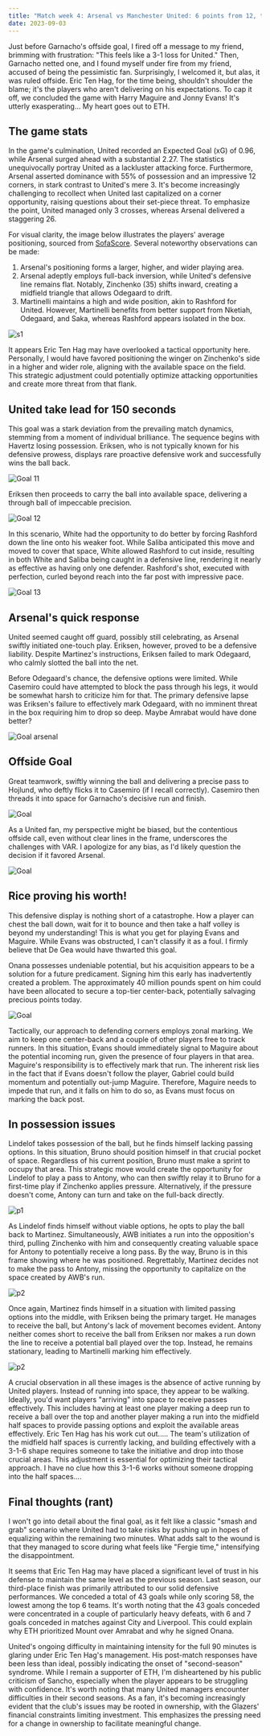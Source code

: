 ```yaml
---
title: "Match week 4: Arsenal vs Manchester United: 6 points from 12, this is bad!"
date: 2023-09-03
---
```


Just before Garnacho's offside goal, I fired off a message to my friend, brimming with frustration: "This feels like a 3-1 loss for United." Then, Garnacho netted one, and I found myself under fire from my friend, accused of being the pessimistic fan. Surprisingly, I welcomed it, but alas, it was ruled offside. Eric Ten Hag, for the time being, shouldn't shoulder the blame; it's the players who aren't delivering on his expectations. To cap it off, we concluded the game with Harry Maguire and Jonny Evans! It's utterly exasperating... My heart goes out to ETH.

<h2>The game stats</h2>

In the game's culmination, United recorded an Expected Goal (xG) of 0.96, while Arsenal surged ahead with a substantial 2.27. The statistics unequivocally portray United as a lackluster attacking force. Furthermore, Arsenal asserted dominance with 55% of possession and an impressive 12 corners, in stark contrast to United's mere 3. It's become increasingly challenging to recollect when United last capitalized on a corner opportunity, raising questions about their set-piece threat. To emphasize the point, United managed only 3 crosses, whereas Arsenal delivered a staggering 26.

For visual clarity, the image below illustrates the players' average positioning, sourced from [SofaScore](https://www.sofascore.com/arsenal-manchester-united/KR#11352534). Several noteworthy observations can be made:

1. Arsenal's positioning forms a larger, higher, and wider playing area.
2. Arsenal adeptly employs full-back inversion, while United's defensive line remains flat. Notably, Zinchenko (35) shifts inward, creating a midfield triangle that allows Odegaard to drift.
3. Martinelli maintains a high and wide position, akin to Rashford for United. However, Martinelli benefits from better support from Nketiah, Odegaard, and Saka, whereas Rashford appears isolated in the box.

![s1](/red-army-recaps/assets/match_week_4/average_position.jpg)  

It appears Eric Ten Hag may have overlooked a tactical opportunity here. Personally, I would have favored positioning the winger on Zinchenko's side in a higher and wider role, aligning with the available space on the field. This strategic adjustment could potentially optimize attacking opportunities and create more threat from that flank.

<h2>United take lead for 150 seconds</h2>

This goal was a stark deviation from the prevailing match dynamics, stemming from a moment of individual brilliance. The sequence begins with Havertz losing possession. Eriksen, who is not typically known for his defensive prowess, displays rare proactive defensive work and successfully wins the ball back.

![Goal 11](/red-army-recaps/assets/match_week_4/goal_11.jpg)

Eriksen then proceeds to carry the ball into available space, delivering a through ball of impeccable precision.

![Goal 12](/red-army-recaps/assets/match_week_4/goal_12.jpg)

In this scenario, White had the opportunity to do better by forcing Rashford down the line onto his weaker foot. While Saliba anticipated this move and moved to cover that space, White allowed Rashford to cut inside, resulting in both White and Saliba being caught in a defensive line, rendering it nearly as effective as having only one defender. Rashford's shot, executed with perfection, curled beyond reach into the far post with impressive pace.

![Goal 13](/red-army-recaps/assets/match_week_4/goal_13.jpg)  

<h2>Arsenal's quick response</h2>

United seemed caught off guard, possibly still celebrating, as Arsenal swiftly initiated one-touch play. Eriksen, however, proved to be a defensive liability. Despite Martinez's instructions, Eriksen failed to mark Odegaard, who calmly slotted the ball into the net.

Before Odegaard's chance, the defensive options were limited. While Casemiro could have attempted to block the pass through his legs, it would be somewhat harsh to criticize him for that. The primary defensive lapse was Eriksen's failure to effectively mark Odegaard, with no imminent threat in the box requiring him to drop so deep. Maybe Amrabat would have done better?

![Goal arsenal](/red-army-recaps/assets/match_week_4/goal_a_1.jpg)  


<h2>Offside Goal</h2>

Great teamwork, swiftly winning the ball and delivering a precise pass to Hojlund, who deftly flicks it to Casemiro (if I recall correctly). Casemiro then threads it into space for Garnacho's decisive run and finish. 

![Goal](/red-army-recaps/assets/match_week_4/goal_o_1.jpg)  

As a United fan, my perspective might be biased, but the contentious offside call, even without clear lines in the frame, underscores the challenges with VAR. I apologize for any bias, as I'd likely question the decision if it favored Arsenal.

![Goal](/red-army-recaps/assets/match_week_4/goal_o_2.jpg)  


<h2>Rice proving his worth!</h2>

This defensive display is nothing short of a catastrophe. How a player can chest the ball down, wait for it to bounce and then take a half volley is beyond my understanding! This is what you get for playing Evans and Maguire. While Evans was obstructed, I can't classify it as a foul. I firmly believe that De Gea would have thwarted this goal.

Onana possesses undeniable potential, but his acquisition appears to be a solution for a future predicament. Signing him this early has inadvertently created a problem. The approximately 40 million pounds spent on him could have been allocated to secure a top-tier center-back, potentially salvaging precious points today.

![Goal](/red-army-recaps/assets/match_week_4/corner_tactics.jpg)  

Tactically, our approach to defending corners employs zonal marking. We aim to keep one center-back and a couple of other players free to track runners. In this situation, Evans should immediately signal to Maguire about the potential incoming run, given the presence of four players in that area. Maguire's responsibility is to effectively mark that run. The inherent risk lies in the fact that if Evans doesn't follow the player, Gabriel could build momentum and potentially out-jump Maguire. Therefore, Maguire needs to impede that run, and it falls on him to do so, as Evans must focus on marking the back post.

<h2>In possession issues</h2>

Lindelof takes possession of the ball, but he finds himself lacking passing options. In this situation, Bruno should position himself in that crucial pocket of space. Regardless of his current position, Bruno must make a sprint to occupy that area. This strategic move would create the opportunity for Lindelof to play a pass to Antony, who can then swiftly relay it to Bruno for a first-time play if Zinchenko applies pressure. Alternatively, if the pressure doesn't come, Antony can turn and take on the full-back directly.

![p1](/red-army-recaps/assets/match_week_4/lack_of_mov_1.jpg)  

As Lindelof finds himself without viable options, he opts to play the ball back to Martinez. Simultaneously, AWB initiates a run into the opposition's third, pulling Zinchenko with him and consequently creating valuable space for Antony to potentially receive a long pass. By the way, Bruno is in this frame showing where he was positioned. Regrettably, Martinez decides not to make the pass to Antony, missing the opportunity to capitalize on the space created by AWB's run.

![p2](/red-army-recaps/assets/match_week_4/lack_of_mov_2.jpg)

Once again, Martinez finds himself in a situation with limited passing options into the middle, with Eriksen being the primary target. He manages to receive the ball, but Antony's lack of movement becomes evident. Antony neither comes short to receive the ball from Eriksen nor makes a run down the line to receive a potential ball played over the top. Instead, he remains stationary, leading to Martinelli marking him effectively.

![p2](/red-army-recaps/assets/match_week_4/lack_of_mov_3.jpg)

A crucial observation in all these images is the absence of active running by United players. Instead of running into space, they appear to be walking. Ideally, you'd want players "arriving" into space to receive passes effectively. This includes having at least one player making a deep run to receive a ball over the top and another player making a run into the midfield half spaces to provide passing options and exploit the available areas effectively. Eric Ten Hag has his work cut out..... The team's utilization of the midfield half spaces is currently lacking, and building effectively with a 3-1-6 shape requires someone to take the initiative and drop into those crucial areas. This adjustment is essential for optimizing their tactical approach. I have no clue how this 3-1-6 works without someone dropping into the half spaces....

<h2>Final thoughts (rant) </h2>

I won't go into detail about the final goal, as it felt like a classic "smash and grab" scenario where United had to take risks by pushing up in hopes of equalizing within the remaining two minutes. What adds salt to the wound is that they managed to score during what feels like "Fergie time," intensifying the disappointment.

It seems that Eric Ten Hag may have placed a significant level of trust in his defense to maintain the same level as the previous season. Last season, our third-place finish was primarily attributed to our solid defensive performances. We conceded a total of 43 goals while only scoring 58, the lowest among the top 6 teams. It's worth noting that the 43 goals conceded were concentrated in a couple of particularly heavy defeats, with 6 and 7 goals conceded in matches against City and Liverpool. This could explain why ETH prioritized Mount over Amrabat and why he signed Onana. 

United's ongoing difficulty in maintaining intensity for the full 90 minutes is glaring under Eric Ten Hag's management. His post-match responses have been less than ideal, possibly indicating the onset of "second-season" syndrome. While I remain a supporter of ETH, I'm disheartened by his public criticism of Sancho, especially when the player appears to be struggling with confidence. It's worth noting that many United managers encounter difficulties in their second seasons. As a fan, it's becoming increasingly evident that the club's issues may be rooted in ownership, with the Glazers' financial constraints limiting investment. This emphasizes the pressing need for a change in ownership to facilitate meaningful change. 